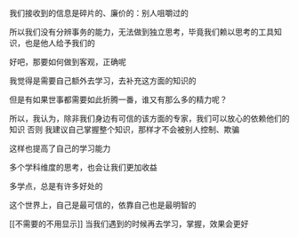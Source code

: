 我们接收到的信息是碎片的、廉价的：别人咀嚼过的

所以我们没有分辨事务的能力，无法做到独立思考，毕竟我们赖以思考的工具知识，也是他人给予我们的

好吧，那要如何做到客观，正确呢

我觉得是需要自己额外去学习，去补充这方面的知识的

但是有如果世事都需要如此折腾一番，谁又有那么多的精力呢？

所以，我认为，除非我们身边有可信的该方面的专家，我们可以放心的依赖他们的知识
否则 我建议自己掌握整个知识，那样才不会被别人控制、欺骗

这样也提高了自己的学习能力

多个学科维度的思考，也会让我们更加收益

多学点，总是有许多好处的

这个世界上，自己是最可信的，依靠自己也是最明智的


[[不需要的不用显示]] 当我们遇到的时候再去学习，掌握，效果会更好
